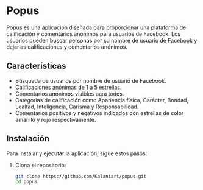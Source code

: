 # Popus

Popus es una aplicación diseñada para proporcionar una plataforma de calificación y comentarios anónimos para usuarios de Facebook. Los usuarios pueden buscar personas por su nombre de usuario de Facebook y dejarlas calificaciones y comentarios anónimos.

## Características

- Búsqueda de usuarios por nombre de usuario de Facebook.
- Calificaciones anónimas de 1 a 5 estrellas.
- Comentarios anónimos visibles para todos.
- Categorías de calificación como Apariencia física, Carácter, Bondad, Lealtad, Inteligencia, Carisma y Responsabilidad.
- Comentarios positivos y negativos indicados con estrellas de color amarillo y rojo respectivamente.

## Instalación

Para instalar y ejecutar la aplicación, sigue estos pasos:

1. Clona el repositorio:
   ```bash
   git clone https://github.com/Kalaniart/popus.git
   cd popus
